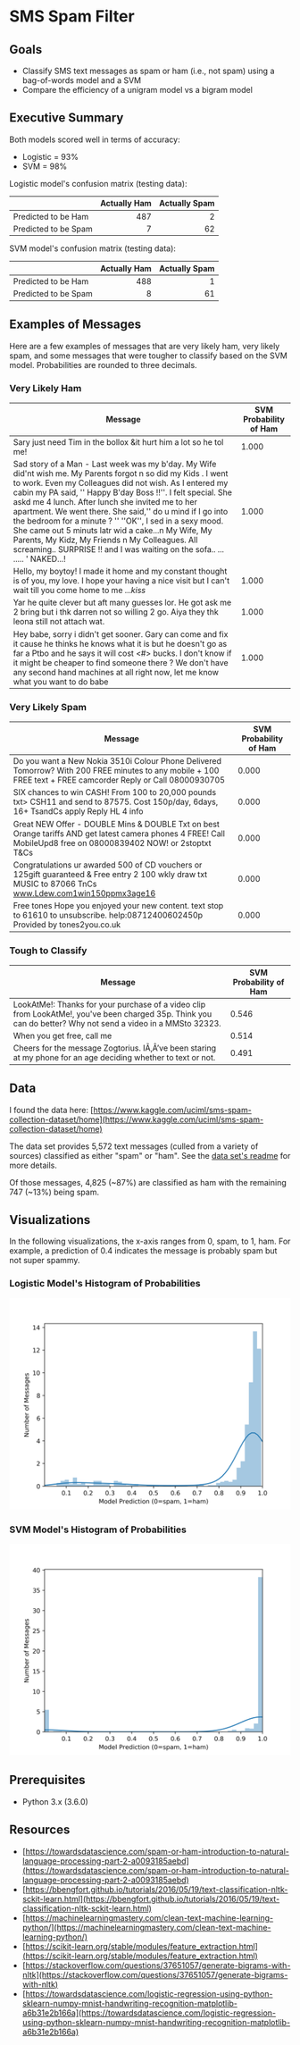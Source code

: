# SMS Spam Filter

## Goals

* Classify SMS text messages as spam or ham (i.e., not spam) using a bag-of-words model and a SVM
* Compare the efficiency of a unigram model vs a bigram model

## Executive Summary

Both models scored well in terms of accuracy:
* Logistic = 93%
* SVM = 98%

Logistic model's confusion matrix (testing data):

|                      | Actually Ham | Actually Spam |
|:---------------------|-------------:|--------------:|
| Predicted to be Ham  | 487          | 2             |
| Predicted to be Spam | 7            | 62            |

SVM model's confusion matrix (testing data):

|                      | Actually Ham | Actually Spam |
|:---------------------|-------------:|--------------:|
| Predicted to be Ham  | 488          | 1             |
| Predicted to be Spam | 8            | 61            |

## Examples of Messages
Here are a few examples of messages that are very likely ham, very likely spam, and some messages that were tougher to classify based on the SVM model. Probabilities are rounded to three decimals.

### Very Likely Ham

| Message                                                                                                                                                                                                                                                                                                                                                                                                                                                                                                                                                                                                      | SVM Probability of Ham |
|--------------------------------------------------------------------------------------------------------------------------------------------------------------------------------------------------------------------------------------------------------------------------------------------------------------------------------------------------------------------------------------------------------------------------------------------------------------------------------------------------------------------------------------------------------------------------------------------------------------|------------------------|
| Sary just need Tim in   the bollox &it hurt him a lot so he tol me!                                                                                                                                                                                                                                                                                                                                                                                                                                                                                                                                          | 1.000                  |
| Sad story of a Man - Last week was my b'day. My Wife did'nt wish me. My Parents forgot n so did my Kids . I went to work. Even my Colleagues did not wish. As I entered my cabin my PA said, '' Happy B'day Boss !!''. I felt special. She askd me 4 lunch. After lunch she invited me to her apartment. We went there. She said,'' do u mind if I go into the bedroom for a minute ? '' ''OK'', I sed in a sexy mood. She came out 5 minuts latr wid a cake...n My Wife, My Parents, My Kidz, My Friends n My Colleagues. All screaming.. SURPRISE !! and I was waiting on the sofa.. ... ..... ' NAKED...! | 1.000                  |
| Hello, my boytoy! I made it home and my constant thought is of you, my love. I hope your having a nice visit but I can't wait till you come home to me ...*kiss*                                                                                                                                                                                                                                                                                                                                                                                                                                             | 1.000                  |
| Yar he quite clever but aft many guesses lor. He got ask me 2 bring but i thk darren not so willing 2 go. Aiya they thk leona still not attach wat.                                                                                                                                                                                                                                                                                                                                                                                                                                                          | 1.000                  |
| Hey babe, sorry i didn't get sooner. Gary can come and fix it cause he thinks he knows what it is but he doesn't go as far a Ptbo and he says it will cost  &lt;#&gt;  bucks. I don't know if it might be cheaper to find someone there ? We don't have any second hand machines at all right now, let me know what you want to do babe                                                                                                                                                                                                                                                                      | 1.000                  |

### Very Likely Spam

| Message                                                                                                                                                          | SVM Probability of Ham |
|------------------------------------------------------------------------------------------------------------------------------------------------------------------|------------------------|
| Do you want a New Nokia 3510i Colour Phone Delivered Tomorrow? With 200 FREE minutes to any mobile + 100 FREE text + FREE camcorder Reply or Call 08000930705    | 0.000                  |
| SIX chances to win CASH! From 100 to 20,000 pounds txt> CSH11 and send to 87575. Cost 150p/day, 6days, 16+ TsandCs apply Reply HL 4 info                         | 0.000                  |
| Great NEW Offer - DOUBLE Mins & DOUBLE Txt on best Orange tariffs AND get latest camera phones 4 FREE! Call MobileUpd8 free on 08000839402 NOW! or 2stoptxt T&Cs | 0.000                  |
| Congratulations ur awarded 500 of CD vouchers or 125gift guaranteed & Free entry 2 100 wkly draw txt MUSIC to 87066 TnCs www.Ldew.com1win150ppmx3age16           | 0.000                  |
| Free tones Hope you enjoyed your new content. text stop to 61610 to unsubscribe. help:08712400602450p Provided by tones2you.co.uk                                | 0.000                  |

### Tough to Classify

| Message                                                                                                                                                      | SVM Probability of Ham |
|--------------------------------------------------------------------------------------------------------------------------------------------------------------|------------------------|
| LookAtMe!: Thanks for your purchase of a video clip from LookAtMe!, you've been charged 35p. Think you can do better? Why not send a video in a MMSto 32323. | 0.546                  |
| When you get free, call me                                                                                                                                   | 0.514                  |
| Cheers for the message Zogtorius. IÃ‚Â’ve been staring at my phone for an age deciding whether to text or not.                                               | 0.491                  |

## Data

I found the data here: [https://www.kaggle.com/uciml/sms-spam-collection-dataset/home](https://www.kaggle.com/uciml/sms-spam-collection-dataset/home)

The data set provides 5,572 text messages (culled from a variety of sources) classified as either "spam" or "ham". See the [data set's readme](https://raw.githubusercontent.com/chris-carbonell/Naive-Bayes-SMS-Spam-Filter/master/01_data/smsspamcollection/readme) for more details.

Of those messages, 4,825 (~87%) are classified as ham with the remaining 747 (~13%) being spam.

## Visualizations

In the following visualizations, the x-axis ranges from 0, spam, to 1, ham. For example, a prediction of 0.4 indicates the message is probably spam but not super spammy.

### Logistic Model's Histogram of Probabilities
![](https://raw.githubusercontent.com/chris-carbonell/Naive-Bayes-SMS-Spam-Filter/master/03_results/02_visualizations/plot_01.png?raw=true)

### SVM Model's Histogram of Probabilities
![](https://raw.githubusercontent.com/chris-carbonell/Naive-Bayes-SMS-Spam-Filter/master/03_results/02_visualizations/plot_02.png?raw=true)

## Prerequisites
* Python 3.x (3.6.0)

## Resources
* [https://towardsdatascience.com/spam-or-ham-introduction-to-natural-language-processing-part-2-a0093185aebd](https://towardsdatascience.com/spam-or-ham-introduction-to-natural-language-processing-part-2-a0093185aebd)
* [https://bbengfort.github.io/tutorials/2016/05/19/text-classification-nltk-sckit-learn.html](https://bbengfort.github.io/tutorials/2016/05/19/text-classification-nltk-sckit-learn.html)
* [https://machinelearningmastery.com/clean-text-machine-learning-python/](https://machinelearningmastery.com/clean-text-machine-learning-python/)
* [https://scikit-learn.org/stable/modules/feature_extraction.html](https://scikit-learn.org/stable/modules/feature_extraction.html)
* [https://stackoverflow.com/questions/37651057/generate-bigrams-with-nltk](https://stackoverflow.com/questions/37651057/generate-bigrams-with-nltk)
* [https://towardsdatascience.com/logistic-regression-using-python-sklearn-numpy-mnist-handwriting-recognition-matplotlib-a6b31e2b166a](https://towardsdatascience.com/logistic-regression-using-python-sklearn-numpy-mnist-handwriting-recognition-matplotlib-a6b31e2b166a)
